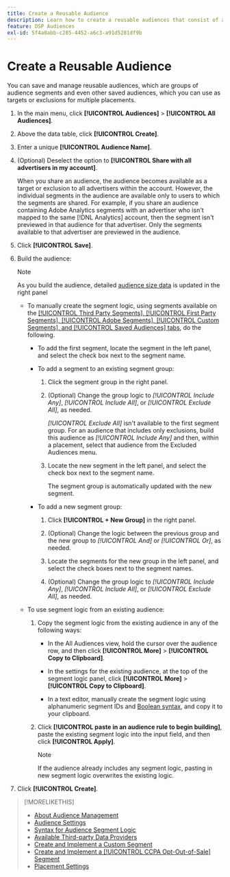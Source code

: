 ```yaml
---
title: Create a Reusable Audience
description: Learn how to create a reusable audiences that consist of audience segments and other saved audiences.
feature: DSP Audiences
exl-id: 5f4a0abb-c285-4452-a6c3-a91d5281df9b
---
```

# Create a Reusable Audience

<!-- "Saved audience" is used in UI (where?), but "saved" is a state, not a type. "Reusable audience" sounds better in a description. "Audience template" isn't right, either, since it implies you can edit it on the fly to create a new, different audience. Some other term? -->

You can save and manage reusable audiences, which are groups of audience segments and even other saved audiences, which you can use as targets or exclusions for multiple placements.

1. In the main menu, click **[!UICONTROL Audiences]** > **[!UICONTROL All Audiences]**.

1. Above the data table, click **[!UICONTROL Create]**.

1. Enter a unique **[!UICONTROL Audience Name]**.

1. (Optional) Deselect the option to **[!UICONTROL Share with all advertisers in my account]**.

   When you share an audience, the audience becomes available as a target or exclusion to all advertisers within the account. However, the individual segments in the audience are available only to users to which the segments are shared. For example, if you share an audience containing Adobe Analytics segments with an advertiser who isn't mapped to the same [!DNL Analytics] account, then the segment isn't previewed in that audience for that advertiser. Only the segments available to that advertiser are previewed in the audience.

1. Click **[!UICONTROL Save]**.

1. Build the audience:

   >[!NOTE]
   >
   >As you build the audience, detailed [audience size data](audience-about.md) is updated in the right panel

   * To manually create the segment logic, using segments available on the [[!UICONTROL Third Party Segments], [!UICONTROL First Party Segments], [!UICONTROL Adobe Segments], [!UICONTROL Custom Segments], and [!UICONTROL Saved Audiences] tabs](audience-settings.md), do the following.

     * To add the first segment, locate the segment in the left panel, and select the check box next to the segment name.

     * To add a segment to an existing segment group:

        1. Click the segment group in the right panel.

        1. (Optional) Change the group logic to *[!UICONTROL Include Any]*, *[!UICONTROL Include All]*, or *[!UICONTROL Exclude All]*, as needed.

           *[!UICONTROL Exclude All]* isn't available to the first segment group. For an audience that includes only exclusions, build this audience as *[!UICONTROL Include Any]* and then, within a placement, select that audience from the Excluded Audiences menu.

        1. Locate the new segment in the left panel, and select the check box next to the segment name.

           The segment group is automatically updated with the new segment.

     * To add a new segment group:

       1. Click **[!UICONTROL + New Group]** in the right panel.

         1. (Optional) Change the logic between the previous group and the new group to *[!UICONTROL And]* or *[!UICONTROL Or]*, as needed.

         1. Locate the segments for the new group in the left panel, and select the check boxes next to the segment names.

         1. (Optional) Change the group logic to *[!UICONTROL Include Any]*, *[!UICONTROL Include All]*, or *[!UICONTROL Exclude All]*, as needed.

   * To use segment logic from an existing audience:

     1. Copy the segment logic from the existing audience in any of the following ways:

        * In the All Audiences view, hold the cursor over the audience row, and then click **[!UICONTROL More]** > **[!UICONTROL Copy to Clipboard]**.

        * In the settings for the existing audience, at the top of the segment logic panel, click **[!UICONTROL More]** > **[!UICONTROL Copy to Clipboard]**.

        * In a text editor, manually create the segment logic using alphanumeric segment IDs and [Boolean syntax](audience-segment-logic-syntax.md), and copy it to your clipboard.

      1. Click **[!UICONTROL paste in an audience rule to begin building]**, paste the existing segment logic into the input field, and then click **[!UICONTROL Apply]**.

         >[!NOTE]
         >
         >If the audience already includes any segment logic, pasting in new segment logic overwrites the existing logic.

1. Click **[!UICONTROL Create]**.

>[!MORELIKETHIS]
>
>* [About Audience Management](audience-about.md)
>* [Audience Settings](audience-settings.md)
>* [Syntax for Audience Segment Logic](audience-segment-logic-syntax.md)
>* [Available Third-party Data Providers](third-party-data-providers.md)
>* [Create and Implement a Custom Segment](custom-segment-create.md)
>* [Create and Implement a [!UICONTROL CCPA Opt-Out-of-Sale] Segment](ccpa-opt-out-segment-create.md)
>* [Placement Settings](/help/dsp/campaign-management/placements/placement-settings.md)
